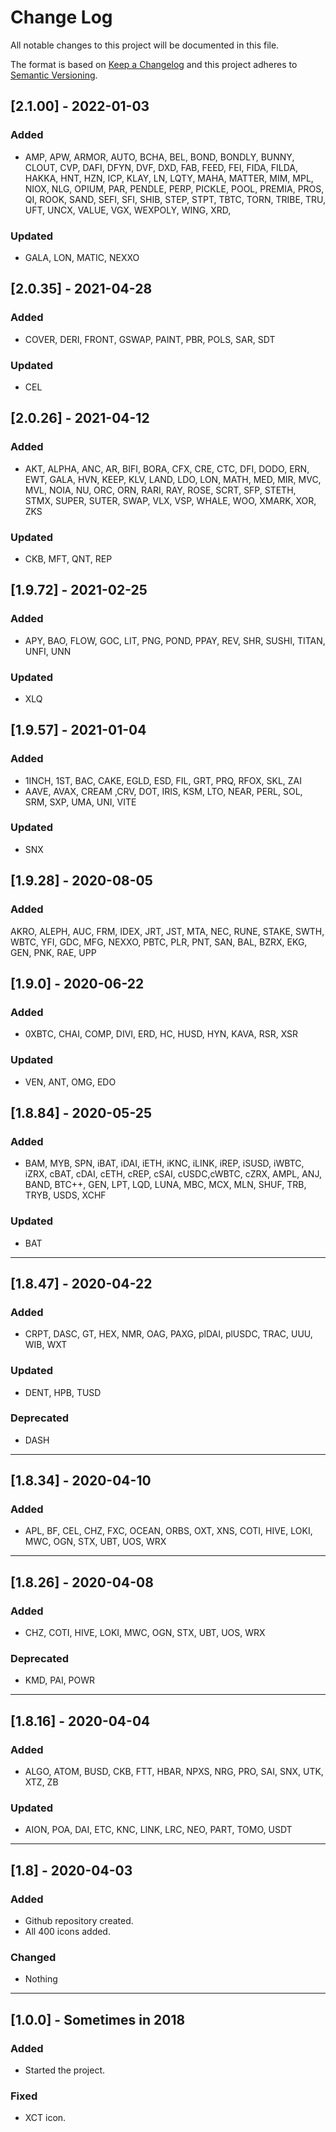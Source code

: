 # Change Log

All notable changes to this project will be documented in this file.

The format is based on [Keep a Changelog](http://keepachangelog.com/) and this project adheres to [Semantic Versioning](http://semver.org/).

## [2.1.00] - 2022-01-03
### Added
- AMP, APW, ARMOR, AUTO, BCHA, BEL, BOND, BONDLY, BUNNY, CLOUT, CVP, DAFI, DFYN, DVF, DXD, FAB, FEED, FEI, FIDA, FILDA, HAKKA, HNT, HZN, ICP, KLAY, LN, LQTY, MAHA, MATTER, MIM, MPL, NIOX, NLG, OPIUM, PAR, PENDLE, PERP, PICKLE, POOL, PREMIA, PROS, QI, ROOK, SAND, SEFI, SFI, SHIB, STEP, STPT, TBTC, TORN, TRIBE, TRU, UFT, UNCX, VALUE, VGX, WEXPOLY, WING, XRD,

### Updated
- GALA, LON, MATIC, NEXXO

## [2.0.35] - 2021-04-28
### Added
- COVER, DERI, FRONT, GSWAP, PAINT, PBR, POLS, SAR, SDT
### Updated
- CEL

## [2.0.26] - 2021-04-12
### Added
- AKT, ALPHA, ANC, AR, BIFI, BORA, CFX, CRE, CTC, DFI, DODO, ERN, EWT, GALA, HVN, KEEP, KLV, LAND, LDO, LON, MATH, MED, MIR, MVC, MVL, NOIA, NU, ORC, ORN, RARI, RAY, ROSE, SCRT, SFP, STETH, STMX, SUPER, SUTER, SWAP, VLX, VSP, WHALE, WOO, XMARK, XOR, ZKS
### Updated
- CKB, MFT, QNT, REP

## [1.9.72] - 2021-02-25
### Added
- APY, BAO, FLOW, GOC, LIT, PNG, POND, PPAY, REV, SHR, SUSHI, TITAN, UNFI, UNN
### Updated
- XLQ

## [1.9.57] - 2021-01-04
### Added
- 1INCH, 1ST, BAC, CAKE, EGLD, ESD, FIL, GRT, PRQ, RFOX, SKL, ZAI
- AAVE, AVAX, CREAM ,CRV, DOT, IRIS, KSM, LTO, NEAR, PERL, SOL, SRM, SXP, UMA, UNI, VITE
### Updated
- SNX

## [1.9.28] - 2020-08-05
### Added
AKRO, ALEPH, AUC, FRM, IDEX, JRT, JST, MTA, NEC, RUNE, STAKE, SWTH, WBTC, YFI, GDC, MFG, NEXXO, PBTC, PLR, PNT, SAN, BAL, BZRX, EKG, GEN, PNK, RAE, UPP

## [1.9.0] - 2020-06-22
### Added
- 0XBTC, CHAI, COMP, DIVI, ERD, HC, HUSD, HYN, KAVA, RSR, XSR
### Updated
- VEN, ANT, OMG, EDO

## [1.8.84] - 2020-05-25
### Added
- BAM, MYB, SPN, iBAT, iDAI, iETH, iKNC, iLINK, iREP, iSUSD, iWBTC, iZRX, cBAT, cDAI, cETH, cREP, cSAI, cUSDC,cWBTC, cZRX, AMPL, ANJ, BAND, BTC++, GEN, LPT, LQD, LUNA, MBC, MCX, MLN, SHUF, TRB, TRYB, USDS, XCHF
### Updated
- BAT
---
## [1.8.47] - 2020-04-22
### Added
- CRPT, DASC, GT, HEX, NMR, OAG, PAXG, plDAI, plUSDC, TRAC, UUU, WIB, WXT
### Updated
- DENT, HPB, TUSD
### Deprecated
- DASH
---
## [1.8.34] - 2020-04-10
### Added
- APL, BF, CEL, CHZ, FXC, OCEAN, ORBS, OXT, XNS, COTI, HIVE, LOKI, MWC, OGN, STX, UBT, UOS, WRX
---
## [1.8.26] - 2020-04-08
### Added
- CHZ, COTI, HIVE, LOKI, MWC, OGN, STX, UBT, UOS, WRX
### Deprecated
- KMD, PAI, POWR
---
## [1.8.16] - 2020-04-04
### Added
- ALGO, ATOM, BUSD, CKB, FTT, HBAR, NPXS, NRG, PRO, SAI, SNX, UTK, XTZ, ZB
### Updated
- AION, POA, DAI, ETC, KNC, LINK, LRC, NEO, PART, TOMO, USDT

---
## [1.8] - 2020-04-03
### Added
- Github repository created.
- All 400 icons added.
### Changed
- Nothing

---
## [1.0.0] - Sometimes in 2018
### Added
- Started the project.
### Fixed
- XCT icon.
